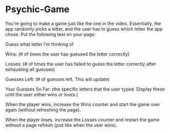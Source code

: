 # Psychic-Game

You're going to make a game just like the one in the video. Essentially, the app randomly picks a letter, and the user has to guess which letter the app chose. Put the following text on your page:


Guess what letter I'm thinking of


Wins: (# of times the user has guessed the letter correctly)


Losses: (# of times the user has failed to guess the letter correctly after exhausting all guesses)


Guesses Left: (# of guesses left. This will update)


Your Guesses So Far: (the specific letters that the user typed. Display these until the user either wins or loses.)


When the player wins, increase the Wins counter and start the game over again (without refreshing the page).


When the player loses, increase the Losses counter and restart the game without a page refresh (just like when the user wins).